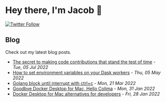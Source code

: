 # Hey there, I'm Jacob 👋
[![Twitter Follow](https://img.shields.io/twitter/follow/_jacobtomlinson?style=social)](https://twitter.com/_jacobtomlinson)

## Blog

Check out my latest blog posts.

- [The secret to making code contributions that stand the test of time](https://jacobtomlinson.dev/posts/2022/the-secret-to-making-code-contributions-that-stand-the-test-of-time/) - *Tue, 05 Jul 2022*
- [How to set environment variables on your Dask workers](https://jacobtomlinson.dev/posts/2022/how-to-set-environment-variables-on-your-dask-workers/) - *Thu, 05 May 2022*
- [Golang block until interrupt with ctrl+c](https://jacobtomlinson.dev/posts/2022/golang-block-until-interrupt-with-ctrl-c/) - *Mon, 21 Mar 2022*
- [Goodbye Docker Desktop for Mac, Hello Colima](https://jacobtomlinson.dev/posts/2022/goodbye-docker-desktop-for-mac-hello-colima/) - *Mon, 31 Jan 2022*
- [Docker Desktop for Mac alternatives for developers](https://jacobtomlinson.dev/posts/2022/docker-desktop-for-mac-alternatives-for-developers/) - *Fri, 28 Jan 2022*

